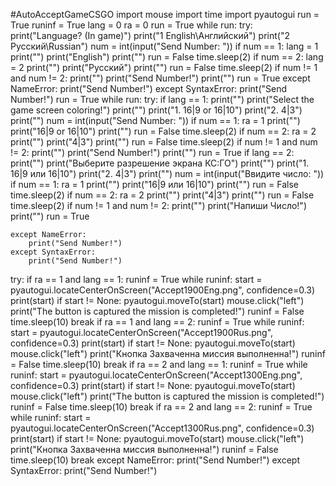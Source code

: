 #AutoAcceptGameCSGO
import mouse
import time
import pyautogui
run = True
runinf = True
lang = 0
ra = 0
run = True
while run:
    try:
        print("Language? (In game)")
        print("1 English\Английский")
        print("2 Русский\Russian")
        num = int(input("Send Number: "))
        if num == 1:
            lang = 1
            print("")
            print("English")
            print("")
            run = False
            time.sleep(2)
        if num == 2:
            lang = 2
            print("")
            print("Русский")
            print("")
            run = False
            time.sleep(2)
        if num != 1 and num != 2:
            print("")
            print("Send Number!")
            print("")
            run = True
    except NameError:
        print("Send Number!")
    except SyntaxError:
        print("Send Number!")
run = True
while run:
    try:
        if lang == 1:
            print("")
            print("Select the game screen coloring!")
            print("")
            print("1. 16|9 or 16|10")
            print("2. 4|3")
            print("")
            num = int(input("Send Number: "))
            if num == 1:
                ra = 1
                print("")
                print("16|9 or 16|10")
                print("")
                run = False
                time.sleep(2)
            if num == 2:
                ra = 2
                print("")
                print("4|3")
                print("")
                run = False
                time.sleep(2)
            if num != 1 and num != 2:
                print("")
                print("Send Number!")
                print("")
                run = True
        if lang == 2:
            print("")
            print("Выберите разрешение экрана КС:ГО")
            print("")
            print("1. 16|9 или 16|10")
            print("2. 4|3")
            print("")
            num = int(input("Ввидите число: "))
            if num == 1:
                ra = 1
                print("")
                print("16|9 или 16|10")
                print("")
                run = False
                time.sleep(2)
            if num == 2:
                ra = 2
                print("")
                print("4|3")
                print("")
                run = False
                time.sleep(2)
            if num != 1 and num != 2:
                print("")
                print("Напиши Число!")
                print("")
                run = True

    except NameError:
        print("Send Number!")
    except SyntaxError:
        print("Send Number!")
try:
    if ra == 1 and lang == 1:
        runinf = True
        while runinf:
            start = pyautogui.locateCenterOnScreen("Accept1900Eng.png", confidence=0.3)
            print(start)
            if start != None:
                pyautogui.moveTo(start)
                mouse.click("left")
                print("The button is captured the mission is completed!")
                runinf = False
                time.sleep(10)
                break
    if ra == 1 and lang == 2:
        runinf = True
        while runinf:
            start = pyautogui.locateCenterOnScreen("Accept1900Rus.png", confidence=0.3)
            print(start)
            if start != None:
                pyautogui.moveTo(start)
                mouse.click("left")
                print("Кнопка Захваченна миссия выполненна!")
                runinf = False
                time.sleep(10)
                break
    if ra == 2 and lang == 1:
        runinf = True
        while runinf:
            start = pyautogui.locateCenterOnScreen("Accept1300Eng.png", confidence=0.3)
            print(start)
            if start != None:
                pyautogui.moveTo(start)
                mouse.click("left")
                print("The button is captured the mission is completed!")
                runinf = False
                time.sleep(10)
                break
    if ra == 2 and lang == 2:
        runinf = True
        while runinf:
            start = pyautogui.locateCenterOnScreen("Accept1300Rus.png", confidence=0.3)
            print(start)
            if start != None:
                pyautogui.moveTo(start)
                mouse.click("left")
                print("Кнопка Захваченна миссия выполненна!")
                runinf = False
                time.sleep(10)
                break
except NameError:
    print("Send Number!")
except SyntaxError:
    print("Send Number!")


